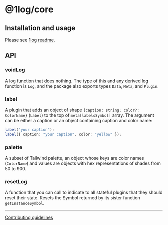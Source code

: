 # @1log/core

## Installation and usage

Please see [1log readme](https://github.com/ivan7237d/1log).

## API

### voidLog

A log function that does nothing. The type of this and any derived log function is `Log`, and the package also exports types `Data`, `Meta`, and `Plugin`.

### label

A plugin that adds an object of shape `{caption: string; color?: ColorName}` (`Label`) to the top of `meta[labelsSymbol]` array. The argument can be either a caption or an object containing caption and color name:

```ts
label("your caption");
label({ caption: "your caption", color: "yellow" });
```

### palette

A subset of Tailwind palette, an object whose keys are color names (`ColorName`) and values are objects with hex representations of shades from 50 to 900.

### resetLog

A function that you can call to indicate to all stateful plugins that they should reset their state. Resets the Symbol returned by its sister function `getInstanceSymbol`.

---

[Contributing guidelines](https://github.com/ivan7237d/1log/blob/master/.github/CONTRIBUTING.md)
